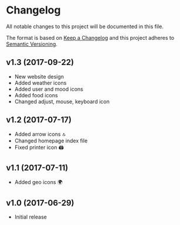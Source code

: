 # Changelog
All notable changes to this project will be documented in this file.

The format is based on [Keep a Changelog](http://keepachangelog.com/en/1.0.0/)
and this project adheres to [Semantic Versioning](http://semver.org/spec/v2.0.0.html).

## v1.3 (2017-09-22)
- New website design
- Added weather icons
- Added user and mood icons
- Added food icons
- Changed adjust, mouse, keyboard icon

## v1.2 (2017-07-17)
- Added arrow icons 🔝
- Changed homepage index file
- Fixed printer icon 🖨

## v1.1 (2017-07-11)
- Added geo icons 🌍

## v1.0 (2017-06-29)
- Initial release
